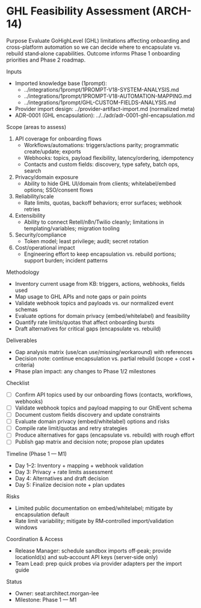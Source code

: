 # GHL Feasibility Assessment (ARCH-14)

Purpose
Evaluate GoHighLevel (GHL) limitations affecting onboarding and cross-platform automation so we can decide where to encapsulate vs. rebuild stand‑alone capabilities. Outcome informs Phase 1 onboarding priorities and Phase 2 roadmap.

Inputs
- Imported knowledge base (1prompt):
  - ../integrations/1prompt/1PROMPT-V18-SYSTEM-ANALYSIS.md
  - ../integrations/1prompt/1PROMPT-V18-AUTOMATION-MAPPING.md
  - ../integrations/1prompt/GHL-CUSTOM-FIELDS-ANALYSIS.md
- Provider import design: ../provider-artifact-import.md (normalized meta)
- ADR-0001 (GHL encapsulation): ../../adr/adr-0001-ghl-encapsulation.md

Scope (areas to assess)
1) API coverage for onboarding flows
   - Workflows/automations: triggers/actions parity; programmatic create/update; exports
   - Webhooks: topics, payload flexibility, latency/ordering, idempotency
   - Contacts and custom fields: discovery, type safety, batch ops, search
2) Privacy/domain exposure
   - Ability to hide GHL UI/domain from clients; whitelabel/embed options; SSO/consent flows
3) Reliability/scale
   - Rate limits, quotas, backoff behaviors; error surfaces; webhook retries
4) Extensibility
   - Ability to connect Retell/n8n/Twilio cleanly; limitations in templating/variables; migration tooling
5) Security/compliance
   - Token model; least privilege; audit; secret rotation
6) Cost/operational impact
   - Engineering effort to keep encapsulation vs. rebuild portions; support burden; incident patterns

Methodology
- Inventory current usage from KB: triggers, actions, webhooks, fields used
- Map usage to GHL APIs and note gaps or pain points
- Validate webhook topics and payloads vs. our normalized event schemas
- Evaluate options for domain privacy (embed/whitelabel) and feasibility
- Quantify rate limits/quotas that affect onboarding bursts
- Draft alternatives for critical gaps (encapsulate vs. rebuild)

Deliverables
- Gap analysis matrix (use/can use/missing/workaround) with references
- Decision note: continue encapsulation vs. partial rebuild (scope + cost + criteria)
- Phase plan impact: any changes to Phase 1/2 milestones

Checklist
- [ ] Confirm API topics used by our onboarding flows (contacts, workflows, webhooks)
- [ ] Validate webhook topics and payload mapping to our GhlEvent schema
- [ ] Document custom fields discovery and update constraints
- [ ] Evaluate domain privacy (embed/whitelabel) options and risks
- [ ] Compile rate limit/quotas and retry strategies
- [ ] Produce alternatives for gaps (encapsulate vs. rebuild) with rough effort
- [ ] Publish gap matrix and decision note; propose plan updates

Timeline (Phase 1 — M1)
- Day 1–2: Inventory + mapping + webhook validation
- Day 3: Privacy + rate limits assessment
- Day 4: Alternatives and draft decision
- Day 5: Finalize decision note + plan updates

Risks
- Limited public documentation on embed/whitelabel; mitigate by encapsulation default
- Rate limit variability; mitigate by RM‑controlled import/validation windows

Coordination & Access
- Release Manager: schedule sandbox imports off‑peak; provide locationId(s) and sub‑account API keys (server‑side only)
- Team Lead: prep quick probes via provider adapters per the import guide

Status
- Owner: seat:architect.morgan-lee
- Milestone: Phase 1 — M1
